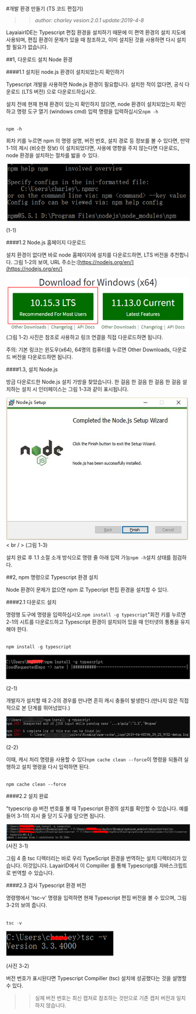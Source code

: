 #개발 환경 만들기 (TS 코드 편집기)

>>*author: charley vesion:2.0.1 update:2019-4-8*

LayaiairIDE는 Typescript 편집 환경을 설치하기 때문에 이 편역 환경의 설치 지도에 사용되며, 편집 환경이 문제가 있을 때 참조하고, 이미 설치된 것을 사용하면 다시 설치할 필요가 없습니다.

##1, 다운로드 설치 Node 환경

####1.1 설치된 node.js 환경이 설치되었는지 확인하기

Typescript 개발을 사용하면 Node.js 환경이 필요합니다. 설치한 적이 없다면, 공식 다운로드 (LTS 버전) 으로 다운로드하십시오.

설치 전에 현재 현재 환경이 있는지 확인하지 않으면, node 환경이 설치되었는지 확인하고 명령 도구 열기 (windows cmd) 입력 명령을 입력하십시오`npm -h` 


```

npm -h
```


회차 키를 누르면 npm 의 명령 설명, 버전 번호, 설치 경로 등 정보를 볼 수 있다면, 만약 1-1의 제시 (비슷한 정보) 이 설치되었다면, 사용에 영향을 주지 않는다면 다운로드, node 환경을 설치하는 절차를 밟을 수 있다.

![图1-1](img/1-1.png) 


(1-1)



####1.2 Node.js 홈페이지 다운로드

설치 환경이 없다면 바로 node 홈페이지에 설치를 다운로드하면, LTS 버전을 추천합니다. 그림 1-2의 보여, URL 주소는:[https://nodejs.org/en/](https://nodejs.org/en/)

![图1-2](img/1-2.png)(그림 1-2) 사진은 참조로 사용하고 링크 연결을 직접 다운로드하면 됩니다.

주의: 기본 링크는 윈도우(x64), 64명의 컴퓨터를 누르면 Other Downloads, 다운로드 버전을 다운로드하면 됩니다.

####1.3, 설치 Node.js

방금 다운로드한 Node.js 설치 가방을 찾았습니다. 한 걸음 한 걸음 한 걸음 한 걸음 설치하는 설치 시 인터페이스는 그림 1-3과 같이 표시됩니다.

![图1-3](img/1-3.png)< br / > (그림 1-3)

설치 완료 후 1.1 소절 소개 방식으로 명령 줄 아래 입력 가능`npm -h`설치 상태를 점검하다.



##2, npm 명령으로 Typescript 환경 설치

Node 환경이 문제가 없으면 npm 로 Typecript 편집 환경을 설치할 수 있다.

####2.1 다운로드 설치

명령행 도구에 명령을 입력하십시오.`npm install -g typescript`"회전 키를 누르면 2-1의 시트를 다운로드하고 Typescript 환경이 설치되어 있을 때 인터넷의 통통을 유지해야 한다.


```typescript

npm install -g typescript
```


![图2-1](img/2-1.png) <br/>

(2-1)

개발자가 설치할 때 2-2의 경우를 만나면 흔히 캐시 충돌이 발생한다.(만나지 않은 직접적으로 본 단계를 뛰어넘었다.)

![图2-2](img/2-2.png)

(2-2)

이때, 캐시 처리 명령을 사용할 수 있다`npm cache clean --force`이 명령을 되돌려 실행하고 설치 명령을 다시 입력하면 된다.


```

npm cache clean --force
```




####2.2 설치 완료

"typescrip @ 버전 번호를 볼 때 Typescript 환경의 설치를 확인할 수 있습니다. 예를 들어 3-1의 지시 줄 닫기 도구를 닫으면 됩니다.

![图3-1](img/3-1.png)
(사진 3-1)

그림 4 중 tsc 디렉터리는 바로 우리 TypeScript 환경을 번역하는 설치 디렉터리가 있습니다. 이것입니다. LayairID에서 이 Compiller 를 통해 Typescript를 자바스크립트로 번역할 수 있습니다.

####2.3 검사 Typescript 환경 버전

명령행에서 'tsc-v' 명령을 입력하면 현재 Typescript 편집 버전을 볼 수 있으며, 그림 3-2의 보여 줍니다.


```typescript

tsc -v
```


![图3-2](img/3-2.png)  


(사진 3-2)

버전 번호가 표시된다면 Typescript Compiller (tsc) 설치에 성공했다는 것을 설명할 수 있다.

>> 실제 버전 번호는 최신 캡처로 참조하는 것만으로 기존 캡처 버전과 일치하지 않습니다.